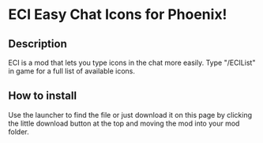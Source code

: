 # ECI Easy Chat Icons for Phoenix!
## Description
ECI is a mod that lets you type icons in the chat more easily. 
Type "/ECIList" in game for a full list of available icons.
## How to install
Use the launcher to find the file or just download it on this page by clicking the little download button at the top and moving the mod into your mod folder. 